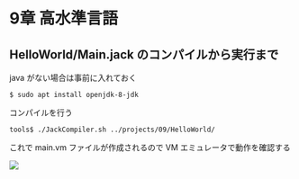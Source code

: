 # 9章 高水準言語

## HelloWorld/Main.jack のコンパイルから実行まで

java がない場合は事前に入れておく

```
$ sudo apt install openjdk-8-jdk
```

コンパイルを行う

```
tools$ ./JackCompiler.sh ../projects/09/HelloWorld/
```

これで main.vm ファイルが作成されるので VM エミュレータで動作を確認する

![](https://user-images.githubusercontent.com/61448492/89265851-14b04900-d670-11ea-9dd0-5b64a4d47f1b.jpg)
